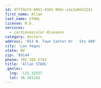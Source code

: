 ```yaml
---
id: 4fff4efd-8861-4381-9b6c-a1e3a0e52241
first_name: Allan
last_name: STAHL
license: M.D.
services:
  - cardiovascular-diseases
category: doctors
address: '653 N. Town Center Dr   Ste 400'
city: 'Las Vegas'
state: NV
zip: '89144'
phone: 702-765-5793
title: 'Allan STAHL'
_geoloc:
  lng: -115.32557
  lat: 36.181142
---
```

